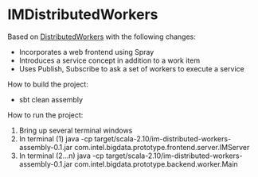 # IMDistributedWorkers

Based on [DistributedWorkers](http://typesafe.com/activator/template/akka-distributed-workers) with the following changes:
* Incorporates a web frontend using Spray
* Introduces a service concept in addition to a work item
* Uses Publish, Subscribe to ask a set of workers to execute a service

How to build the project:
* sbt clean assembly

How to run the project:

1. Bring up several terminal windows
1. In terminal (1) java -cp target/scala-2.10/im-distributed-workers-assembly-0.1.jar com.intel.bigdata.prototype.frontend.server.IMServer
1. In terminal (2...n) java -cp  target/scala-2.10/im-distributed-workers-assembly-0.1.jar com.intel.bigdata.prototype.backend.worker.Main
